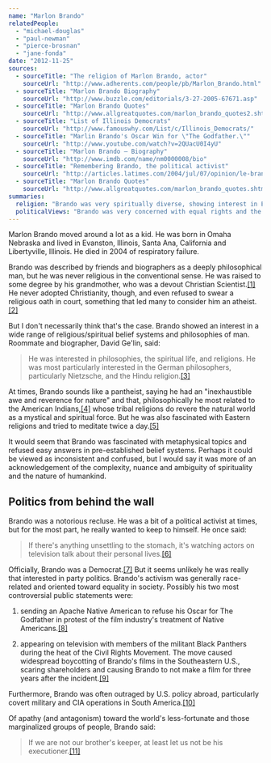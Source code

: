 ```yaml
---
name: "Marlon Brando"
relatedPeople:
  - "michael-douglas"
  - "paul-newman"
  - "pierce-brosnan"
  - "jane-fonda"
date: "2012-11-25"
sources:
  - sourceTitle: "The religion of Marlon Brando, actor"
    sourceUrl: "http://www.adherents.com/people/pb/Marlon_Brando.html"
  - sourceTitle: "Marlon Brando Biography"
    sourceUrl: "http://www.buzzle.com/editorials/3-27-2005-67671.asp"
  - sourceTitle: "Marlon Brando Quotes"
    sourceUrl: "http://www.allgreatquotes.com/marlon_brando_quotes2.shtml"
  - sourceTitle: "List of Illinois Democrats"
    sourceUrl: "http://www.famouswhy.com/List/c/Illinois_Democrats/"
  - sourceTitle: "Marlin Brando's Oscar Win for \"The Godfather.\""
    sourceUrl: "http://www.youtube.com/watch?v=2QUacU0I4yU"
  - sourceTitle: "Marlon Brando – Biography"
    sourceUrl: "http://www.imdb.com/name/nm0000008/bio"
  - sourceTitle: "Remembering Brando, the political activist"
    sourceUrl: "http://articles.latimes.com/2004/jul/07/opinion/le-brando7.1"
  - sourceTitle: "Marlon Brando Quotes"
    sourceUrl: "http://www.allgreatquotes.com/marlon_brando_quotes.shtml"
summaries:
  religion: "Brando was very spiritually diverse, showing interest in Eastern religions, pantheism and Native American philosophy. He had no official religion."
  politicalViews: "Brando was very concerned with equal rights and the U.S.'s often-violent foreign policy. Overall, he advocated a benevolent social philosophy."
---
```


Marlon Brando moved around a lot as a kid. He was born in Omaha Nebraska and lived in Evanston, Illinois, Santa Ana, California and Libertyville, Illinois. He died in 2004 of respiratory failure.

Brando was described by friends and biographers as a deeply philosophical man, but he was never religious in the conventional sense. He was raised to some degree by his grandmother, who was a devout Christian Scientist.<a class="source-citation" href="#http%3A%2F%2Fwww.adherents.com%2Fpeople%2Fpb%2FMarlon_Brando.html" title="The religion of Marlon Brando, actor">[1]</a> He never adopted Christianity, though, and even refused to swear a religious oath in court, something that led many to consider him an atheist.<a class="source-citation" href="#http%3A%2F%2Fwww.buzzle.com%2Feditorials%2F3-27-2005-67671.asp" title="Marlon Brando Biography">[2]</a>

But I don't necessarily think that's the case. Brando showed an interest in a wide range of religious/spiritual belief systems and philosophies of man. Roommate and biographer, David Ge'lin, said:

>He was interested in philosophies, the spiritual life, and religions. He was most particularly interested in the German philosophers, particularly Nietzsche, and the Hindu religion.<a class="source-citation" href="#http%3A%2F%2Fwww.adherents.com%2Fpeople%2Fpb%2FMarlon_Brando.html" title="The religion of Marlon Brando, actor">[3]</a>

At times, Brando sounds like a pantheist, saying he had an "inexhaustible awe and reverence for nature" and that, philosophically he most related to the American Indians,<a class="source-citation" href="#http%3A%2F%2Fwww.adherents.com%2Fpeople%2Fpb%2FMarlon_Brando.html" title="The religion of Marlon Brando, actor">[4]</a> whose tribal religions do revere the natural world as a mystical and spiritual force. But he was also fascinated with Eastern religions and tried to meditate twice a day.<a class="source-citation" href="#http%3A%2F%2Fwww.adherents.com%2Fpeople%2Fpb%2FMarlon_Brando.html" title="The religion of Marlon Brando, actor">[5]</a>

It would seem that Brando was fascinated with metaphysical topics and refused easy answers in pre-established belief systems. Perhaps it could be viewed as inconsistent and confused, but I would say it was more of an acknowledgement of the complexity, nuance and ambiguity of spirituality and the nature of humankind.


## Politics from behind the wall

Brando was a notorious recluse. He was a bit of a political activist at times, but for the most part, he really wanted to keep to himself. He once said:

>If there's anything unsettling to the stomach, it's watching actors on television talk about their personal lives.<a class="source-citation" href="#http%3A%2F%2Fwww.allgreatquotes.com%2Fmarlon_brando_quotes2.shtml" title="Marlon Brando Quotes">[6]</a>

Officially, Brando was a Democrat.<a class="source-citation" href="#http%3A%2F%2Fwww.famouswhy.com%2FList%2Fc%2FIllinois_Democrats%2F" title="List of Illinois Democrats">[7]</a> But it seems unlikely he was really that interested in party politics. Brando's activism was generally race-related and oriented toward equality in society. Possibly his two most controversial public statements were:

1) sending an Apache Native American to refuse his Oscar for The Godfather in protest of the film industry's treatment of Native Americans.<a class="source-citation" href="#http%3A%2F%2Fwww.youtube.com%2Fwatch%3Fv%3D2QUacU0I4yU" title="Marlin Brando&apos;s Oscar Win for &quot;The Godfather.&quot;">[8]</a>

2) appearing on television with members of the militant Black Panthers during the heat of the Civil Rights Movement. The move caused widespread boycotting of Brando's films in the Southeastern U.S., scaring shareholders and causing Brando to not make a film for three years after the incident.<a class="source-citation" href="#http%3A%2F%2Fwww.imdb.com%2Fname%2Fnm0000008%2Fbio" title="Marlon Brando – Biography">[9]</a>

Furthermore, Brando was often outraged by U.S. policy abroad, particularly covert military and CIA operations in South America.<a class="source-citation" href="#http%3A%2F%2Farticles.latimes.com%2F2004%2Fjul%2F07%2Fopinion%2Fle-brando7.1" title="Remembering Brando, the political activist">[10]</a>

Of apathy (and antagonism) toward the world's less-fortunate and those marginalized groups of people, Brando said:

>If we are not our brother's keeper, at least let us not be his executioner.<a class="source-citation" href="#http%3A%2F%2Fwww.allgreatquotes.com%2Fmarlon_brando_quotes.shtml" title="Marlon Brando Quotes">[11]</a>